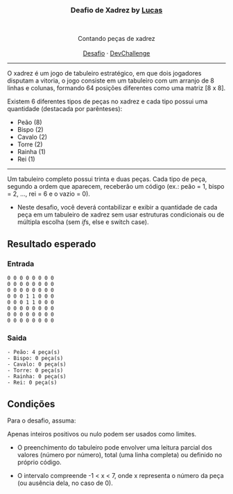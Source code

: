 <br />
<p align="center">
    <!-- <img src="https://i.pinimg.com/originals/dd/64/da/dd64da585bc57cb05e5fd4d8ce873f57.png" alt="Logo" width="200"> -->

  <h3 align="center">Deafio de Xadrez by <a href="https://github.com/Lucas0019">Lucas</a></h3>
 <br />
  <p align="center">
     Contando peças de xadrez
       <br />
    <br />
    <a href="#">Desafio</a>
    ·
    <a href="https://www.devchallenge.com.br/">DevChallenge</a>
  </p>
</p>

<hr>

O xadrez é um jogo de tabuleiro estratégico, em que dois jogadores disputam a vitoria, o jogo consiste em um tabuleiro com um arranjo de 8 linhas e colunas, formando 64 posições diferentes como uma matriz [8 x 8].

Existem 6 diferentes tipos de peças no xadrez e cada tipo possui uma quantidade (destacada por parênteses):

- Peão (8)
- Bispo (2)
- Cavalo (2)
- Torre (2)
- Rainha (1)
- Rei (1)

---

Um tabuleiro completo possui trinta e duas peças. Cada tipo de peça, segundo a ordem que aparecem, receberão um código (ex.: peão = 1, bispo = 2, …, rei = 6 e o vazio = 0).

- Neste desafio, você deverá contabilizar e exibir a quantidade de cada peça em um tabuleiro de xadrez sem usar estruturas condicionais ou de múltipla escolha (sem *if*s, else e switch case).

## Resultado esperado

### Entrada

    0 0 0 0 0 0 0 0
    0 0 0 0 0 0 0 0
    0 0 0 0 0 0 0 0
    0 0 0 1 1 0 0 0
    0 0 0 1 1 0 0 0
    0 0 0 0 0 0 0 0
    0 0 0 0 0 0 0 0
    0 0 0 0 0 0 0 0

### Saida

    - Peão: 4 peça(s)
    - Bispo: 0 peça(s)
    - Cavalo: 0 peça(s)
    - Torre: 0 peça(s)
    - Rainha: 0 peça(s)
    - Rei: 0 peça(s)

## Condições

Para o desafio, assuma:

Apenas inteiros positivos ou nulo podem ser usados como limites.

- O preenchimento do tabuleiro pode envolver uma leitura parcial dos valores (número por número), total (uma linha completa) ou definido no próprio código.

- O intervalo compreende -1 < x < 7, onde x representa o número da peça (ou ausência dela, no caso de 0).

